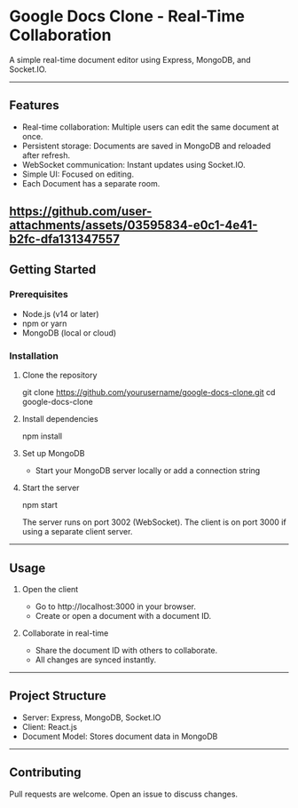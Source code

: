 # Google Docs Clone - Real-Time Collaboration

A simple real-time document editor using  Express, MongoDB, and Socket.IO.

---

## Features

- Real-time collaboration: Multiple users can edit the same document at once.
- Persistent storage: Documents are saved in MongoDB and reloaded after refresh.
- WebSocket communication: Instant updates using Socket.IO.
- Simple UI: Focused on editing.
- Each Document has a separate room.

  

https://github.com/user-attachments/assets/03595834-e0c1-4e41-b2fc-dfa131347557
---

## Getting Started

### Prerequisites

- Node.js (v14 or later)
- npm or yarn
- MongoDB (local or cloud)

### Installation

1. Clone the repository

   git clone https://github.com/yourusername/google-docs-clone.git
   cd google-docs-clone

2. Install dependencies

   npm install

3. Set up MongoDB

   - Start your MongoDB server locally or add a connection string


4. Start the server

   npm start

   The server runs on port 3002 (WebSocket). The client is on port 3000 if using a separate client server.

---

## Usage

1. Open the client

   - Go to http://localhost:3000 in your browser.
   - Create or open a document with a document ID.

2. Collaborate in real-time

   - Share the document ID with others to collaborate.
   - All changes are synced instantly.

---

## Project Structure

- Server:  Express, MongoDB, Socket.IO
- Client: React.js
- Document Model: Stores document data in MongoDB

---

## Contributing

Pull requests are welcome. Open an issue to discuss changes.



